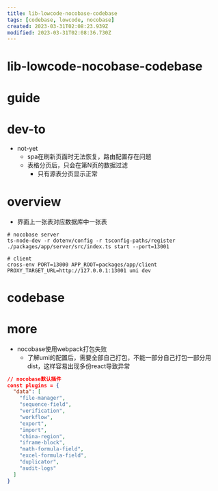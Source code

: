 ```yaml
---
title: lib-lowcode-nocobase-codebase
tags: [codebase, lowcode, nocobase]
created: 2023-03-31T02:08:23.939Z
modified: 2023-03-31T02:08:36.730Z
---
```


# lib-lowcode-nocobase-codebase

# guide

# dev-to
- not-yet
  - spa在刷新页面时无法恢复，路由配置存在问题
  - 表格分页后，只会在第N页的数据过滤
    - 只有源表分页显示正常
# overview
- 界面上一张表对应数据库中一张表

```shell
# nocobase server
ts-node-dev -r dotenv/config -r tsconfig-paths/register ./packages/app/server/src/index.ts start --port=13001

# client
cross-env PORT=13000 APP_ROOT=packages/app/client PROXY_TARGET_URL=http://127.0.0.1:13001 umi dev
```

# codebase

# more

- nocobase使用webpack打包失败
  - 了解umi的配置后，需要全部自己打包，不能一部分自己打包一部分用dist，这样容易出现多份react导致异常

```JSON
// nocobase默认插件
const plugins = {
  "data": [
    "file-manager",
    "sequence-field",
    "verification",
    "workflow",
    "export",
    "import",
    "china-region",
    "iframe-block",
    "math-formula-field",
    "excel-formula-field",
    "duplicator",
    "audit-logs"
  ]
}
```
